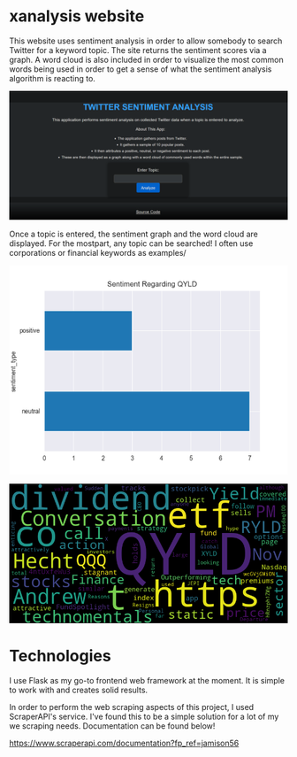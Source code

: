 # xanalysis website
This website uses sentiment analysis in order to allow somebody to search Twitter for a keyword topic. The site returns the sentiment scores via a graph. A word cloud is also included in order to visualize the most common words being used in order to get a sense of what the sentiment analysis algorithm is reacting to. 

![Dashboard](dash.png)

Once a topic is entered, the sentiment graph and the word cloud are displayed. For the mostpart, any topic can be searched! I often use corporations or financial keywords as examples/

![Graph](static/sentiment_graph.png)

![Wordcloud](static/wordcloud.png)

# Technologies

I use Flask as my go-to frontend web framework at the moment. It is simple to work with and creates solid results.

In order to perform the web scraping aspects of this project, I used ScraperAPI's service. I've found this to be a simple solution for a lot of my we scraping needs. Documentation can be found below!

https://www.scraperapi.com/documentation?fp_ref=jamison56
